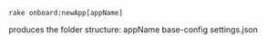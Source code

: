     rake onboard:newApp[appName]

produces the folder structure:
    appName
    	base-config
    	settings.json


